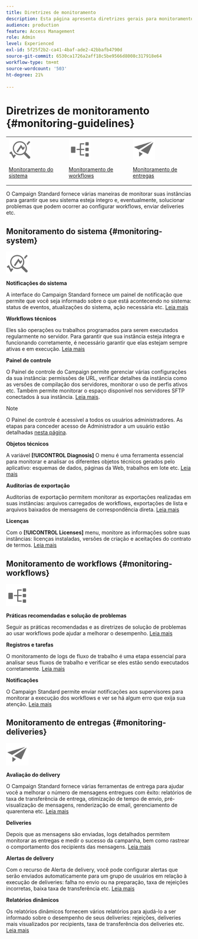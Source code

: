 ```yaml
---
title: Diretrizes de monitoramento
description: Esta página apresenta diretrizes gerais para monitoramento do Campaign Standard
audience: production
feature: Access Management
role: Admin
level: Experienced
exl-id: 5f25f2b2-ca41-4baf-ade2-42bbafb4790d
source-git-commit: 6530ca1726a2aff18c5be9566d8008c317918e64
workflow-type: tm+mt
source-wordcount: '503'
ht-degree: 21%

---
```


# Diretrizes de monitoramento {#monitoring-guidelines}

<table>
<tr><td><img src="assets/do-not-localize/icon_system.svg" width="60px"><p><a href="#monitoring-system">Monitoramento do sistema</a></p></td>
<td><img src="assets/do-not-localize/icon_workflows.svg" width="60px"><p><a href="#moniroting-workflows">Monitoramento de workflows</a></p></td>
<td><img src="assets/do-not-localize/icon_send.svg" width="60px"><p><a href="#monitoring-deliveries">Monitoramento de entregas</a></p></td></tr>
</table>

O Campaign Standard fornece várias maneiras de monitorar suas instâncias para garantir que seu sistema esteja íntegro e, eventualmente, solucionar problemas que podem ocorrer ao configurar workflows, enviar deliveries etc.

## Monitoramento do sistema {#monitoring-system}

<img src="assets/do-not-localize/icon_system.svg" width="60px">

**Notificações do sistema**

A interface do Campaign Standard fornece um painel de notificação que permite que você seja informado sobre o que está acontecendo no sistema: status de eventos, atualizações do sistema, ação necessária etc. [Leia mais](../../start/using/interface-description.md#top-bar)


**Workflows técnicos**

Eles são operações ou trabalhos programados para serem executados regularmente no servidor. Para garantir que sua instância esteja íntegra e funcionando corretamente, é necessário garantir que elas estejam sempre ativas e em execução. [Leia mais](../../administration/using/technical-workflows.md)

**Painel de controle**

O Painel de controle do Campaign permite gerenciar várias configurações da sua instância: permissões de URL, verificar detalhes da instância como as versões de compilação dos servidores, monitorar o uso de perfis ativos etc. Também permite monitorar o espaço disponível nos servidores SFTP conectados à sua instância. [Leia mais](https://experienceleague.adobe.com/docs/control-panel/using/control-panel-home.html?lang=pt-BR).

>[!NOTE]
>
>O Painel de controle é acessível a todos os usuários administradores. As etapas para conceder acesso de Administrador a um usuário estão detalhadas [nesta página](https://experienceleague.adobe.com/docs/control-panel/using/discover-control-panel/managing-permissions.html?lang=pt-BR#discover-control-panel).

**Objetos técnicos**

A variável **[!UICONTROL Diagnosis]** O menu é uma ferramenta essencial para monitorar e analisar os diferentes objetos técnicos gerados pelo aplicativo: esquemas de dados, páginas da Web, trabalhos em lote etc. [Leia mais](../../developing/using/monitoring-data-model-changes.md)

**Auditorias de exportação**

Auditorias de exportação permitem monitorar as exportações realizadas em suas instâncias: arquivos carregados de workflows, exportações de lista e arquivos baixados de mensagens de correspondência direta.
[Leia mais](../../administration/using/auditing-export-logs.md)

**Licenças**

Com o **[!UICONTROL Licenses]** menu, monitore as informações sobre suas instâncias: licenças instaladas, versões de criação e aceitações do contrato de termos.
[Leia mais](../../administration/using/licenses.md)

## Monitoramento de workflows {#monitoring-workflows}

<img src="assets/do-not-localize/icon_workflows.svg" width="60px">

**Práticas recomendadas e solução de problemas**

Seguir as práticas recomendadas e as diretrizes de solução de problemas ao usar workflows pode ajudar a melhorar o desempenho.
[Leia mais](../../automating/using/best-practices-workflows.md)

**Registros e tarefas**

O monitoramento de logs de fluxo de trabalho é uma etapa essencial para analisar seus fluxos de trabalho e verificar se eles estão sendo executados corretamente.
[Leia mais](../../automating/using/monitoring-workflow-execution.md#workflow-log-and-tasks)

**Notificações**

O Campaign Standard permite enviar notificações aos supervisores para monitorar a execução dos workflows e ver se há algum erro que exija sua atenção.
[Leia mais](../../automating/using/monitoring-workflow-execution.md#error-management)

## Monitoramento de entregas {#monitoring-deliveries}

<img src="assets/do-not-localize/icon_send.svg" width="60px">

**Avaliação do delivery**

O Campaign Standard fornece várias ferramentas de entrega para ajudar você a melhorar o número de mensagens entregues com êxito: relatórios de taxa de transferência de entrega, otimização de tempo de envio, pré-visualização de mensagens, renderização de email, gerenciamento de quarentena etc.
[Leia mais](../../sending/using/about-deliverability.md)

**Deliveries**

Depois que as mensagens são enviadas, logs detalhados permitem monitorar as entregas e medir o sucesso da campanha, bem como rastrear o comportamento dos recipients das mensagens.
[Leia mais](../../sending/using/monitoring-a-delivery.md)

**Alertas de delivery**

Com o recurso de Alerta de delivery, você pode configurar alertas que serão enviados automaticamente para um grupo de usuários em relação à execução de deliveries: falha no envio ou na preparação, taxa de rejeições incorretas, baixa taxa de transferência etc.
[Leia mais](../../sending/using/receiving-alerts-when-failures-happen.md)

**Relatórios dinâmicos**

Os relatórios dinâmicos fornecem vários relatórios para ajudá-lo a ser informado sobre o desempenho de seus deliveries: rejeições, deliveries mais visualizados por recipients, taxa de transferência dos deliveries etc.
[Leia mais](../../reporting/using/about-dynamic-reports.md)
